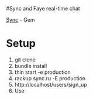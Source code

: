 #Sync and Faye real-time chat

[Sync](https://github.com/chrismccord/sync) - Gem

# Setup
1. git clone
2. bundle install
3. thin start -e production
4. rackup sync.ru -E production
5. http://localhost/users/sign_up
6. Use
